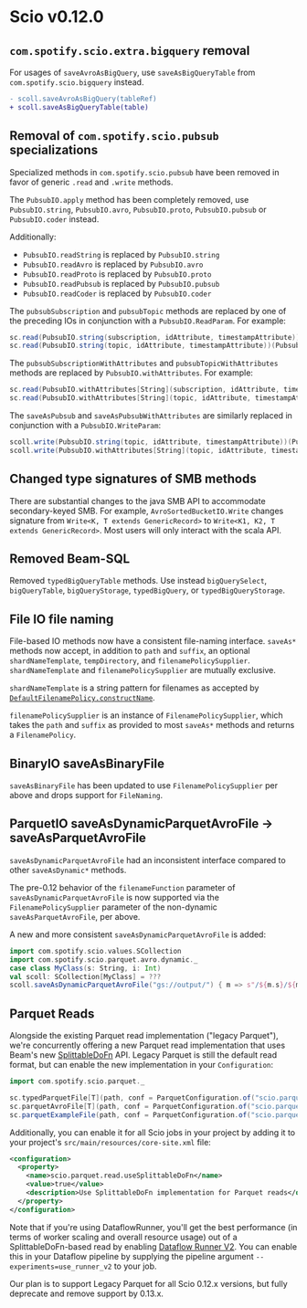 # Scio v0.12.0

## `com.spotify.scio.extra.bigquery` removal

For usages of `saveAvroAsBigQuery`, use `saveAsBigQueryTable` from `com.spotify.scio.bigquery` instead.

```diff
- scoll.saveAvroAsBigQuery(tableRef)
+ scoll.saveAsBigQueryTable(table)
```

## Removal of `com.spotify.scio.pubsub` specializations

Specialized methods in `com.spotify.scio.pubsub` have been removed in favor of generic `.read` and `.write` methods.

The `PubsubIO.apply` method has been completely removed, use `PubsubIO.string`, `PubsubIO.avro`, `PubsubIO.proto`, `PubsubIO.pubsub` or `PubsubIO.coder` instead.

Additionally:

* `PubsubIO.readString` is replaced by `PubsubIO.string`
* `PubsubIO.readAvro` is replaced by `PubsubIO.avro`
* `PubsubIO.readProto` is replaced by `PubsubIO.proto`
* `PubsubIO.readPubsub` is replaced by `PubsubIO.pubsub`
* `PubsubIO.readCoder` is replaced by `PubsubIO.coder`

The `pubsubSubscription` and `pubsubTopic` methods are replaced by one of the preceding IOs in conjunction with a `PubsubIO.ReadParam`. For example:
```scala
sc.read(PubsubIO.string(subscription, idAttribute, timestampAttribute))(PubsubIO.ReadParam(PubsubIO.Subscription))
sc.read(PubsubIO.string(topic, idAttribute, timestampAttribute))(PubsubIO.ReadParam(PubsubIO.Topic))
```

The `pubsubSubscriptionWithAttributes` and `pubsubTopicWithAttributes` methods are replaced by `PubsubIO.withAttributes`. For example:
```scala
sc.read(PubsubIO.withAttributes[String](subscription, idAttribute, timestampAttribute))(PubsubIO.ReadParam(PubsubIO.Subscription))
sc.read(PubsubIO.withAttributes[String](topic, idAttribute, timestampAttribute))(PubsubIO.ReadParam(PubsubIO.Topic))
```

The `saveAsPubsub` and `saveAsPubsubWithAttributes` are similarly replaced in conjunction with a `PubsubIO.WriteParam`:
```scala
scoll.write(PubsubIO.string(topic, idAttribute, timestampAttribute))(PubsubIO.WriteParam())
scoll.write(PubsubIO.withAttributes[String](topic, idAttribute, timestampAttribute))(PubsubIO.WriteParam())
```

## Changed type signatures of SMB methods

There are substantial changes to the java SMB API to accommodate secondary-keyed SMB. 
For example, `AvroSortedBucketIO.Write` changes signature from `Write<K, T extends GenericRecord>` to `Write<K1, K2, T extends GenericRecord>`. Most users will only interact with the scala API.

## Removed Beam-SQL

Removed `typedBigQueryTable` methods. Use instead `bigQuerySelect`, `bigQueryTable`, `bigQueryStorage`, `typedBigQuery`, or `typedBigQueryStorage`.

## File IO file naming

File-based IO methods now have a consistent file-naming interface.
`saveAs*` methods now accept, in addition to `path` and `suffix`, an optional `shardNameTemplate`, `tempDirectory`, and `filenamePolicySupplier`.
`shardNameTemplate` and `filenamePolicySupplier` are mutually exclusive.

`shardNameTemplate` is a string pattern for filenames as accepted by [`DefaultFilenamePolicy.constructName`](https://github.com/apache/beam/blob/master/sdks/java/core/src/main/java/org/apache/beam/sdk/io/DefaultFilenamePolicy.java#L255).

`filenamePolicySupplier` is an instance of `FilenamePolicySupplier`, which takes the `path` and `suffix` as provided to most `saveAs*` methods and returns a `FilenamePolicy`.

## BinaryIO saveAsBinaryFile

`saveAsBinaryFile` has been updated to use `FilenamePolicySupplier` per above and drops support for `FileNaming`.

## ParquetIO saveAsDynamicParquetAvroFile → saveAsParquetAvroFile

`saveAsDynamicParquetAvroFile` had an inconsistent interface compared to other `saveAsDynamic*` methods.

The pre-0.12 behavior of the `filenameFunction` parameter of `saveAsDynamicParquetAvroFile` is now supported via the `FilenamePolicySupplier` parameter of the non-dynamic `saveAsParquetAvroFile`, per above.

A new and more consistent `saveAsDynamicParquetAvroFile` is added:

```scala
import com.spotify.scio.values.SCollection
import com.spotify.scio.parquet.avro.dynamic._
case class MyClass(s: String, i: Int)
val scoll: SCollection[MyClass] = ???
scoll.saveAsDynamicParquetAvroFile("gs://output/") { m => s"/${m.s}/${m.i}"}
```

## Parquet Reads

Alongside the existing Parquet read implementation ("legacy Parquet"), we're concurrently offering a new Parquet read implementation that uses Beam's new [SplittableDoFn](https://beam.apache.org/blog/splittable-do-fn/)
API. Legacy Parquet is still the default read format, but can enable the new implementation in your `Configuration`:

```scala
import com.spotify.scio.parquet._

sc.typedParquetFile[T](path, conf = ParquetConfiguration.of("scio.parquet.read.useSplittableDoFn" -> true))
sc.parquetAvroFile[T](path, conf = ParquetConfiguration.of("scio.parquet.read.useSplittableDoFn" -> true))
sc.parquetExampleFile(path, conf = ParquetConfiguration.of("scio.parquet.read.useSplittableDoFn" -> true))
```

Additionally, you can enable it for all Scio jobs in your project by adding it to your project's `src/main/resources/core-site.xml` file:

```xml
<configuration>
  <property>
    <name>scio.parquet.read.useSplittableDoFn</name>
    <value>true</value>
    <description>Use SplittableDoFn implementation for Parquet reads</description>
  </property>
</configuration>
```

Note that if you're using DataflowRunner, you'll get the best performance (in terms of worker scaling and overall resource usage)
out of a SplittableDoFn-based read by enabling [Dataflow Runner V2](https://cloud.google.com/dataflow/docs/guides/deploying-a-pipeline#dataflow-runner-v2).
You can enable this in your Dataflow pipeline by supplying the pipeline argument `--experiments=use_runner_v2` to your job.

Our plan is to support Legacy Parquet for all Scio 0.12.x versions, but fully deprecate and remove support by 0.13.x.


